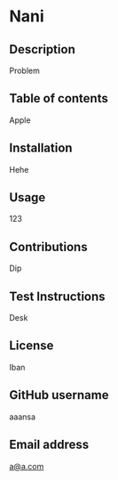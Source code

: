 # Nani
## Description
Problem
## Table of contents
Apple
## Installation
Hehe
## Usage
123
## Contributions
Dip
## Test Instructions
Desk
## License
Iban
## GitHub username
aaansa
## Email address
a@a.com